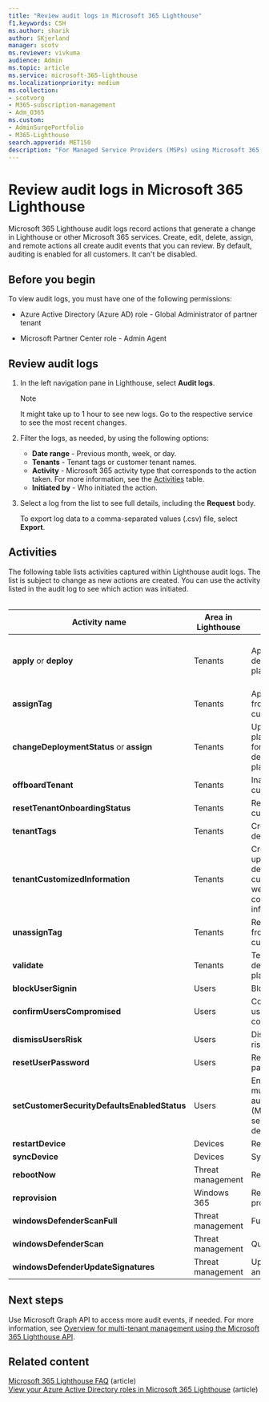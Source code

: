 ```yaml
---
title: "Review audit logs in Microsoft 365 Lighthouse"
f1.keywords: CSH
ms.author: sharik
author: SKjerland
manager: scotv
ms.reviewer: vivkuma
audience: Admin
ms.topic: article
ms.service: microsoft-365-lighthouse
ms.localizationpriority: medium
ms.collection:
- scotvorg
- M365-subscription-management
- Adm_O365
ms.custom:
- AdminSurgePortfolio
- M365-Lighthouse                         
search.appverid: MET150
description: "For Managed Service Providers (MSPs) using Microsoft 365 Lighthouse, learn how to review audit logs."
---
```


# Review audit logs in Microsoft 365 Lighthouse

Microsoft 365 Lighthouse audit logs record actions that generate a change in Lighthouse or other Microsoft 365 services. Create, edit, delete, assign, and remote actions all create audit events that you can review. By default, auditing is enabled for all customers. It can't be disabled.

## Before you begin

To view audit logs, you must have one of the following permissions:

- Azure Active Directory (Azure AD) role - Global Administrator of partner tenant

- Microsoft Partner Center role - Admin Agent

## Review audit logs

1. In the left navigation pane in Lighthouse, select **Audit logs**.

    > [!NOTE]
    > It might take up to 1 hour to see new logs. Go to the respective service to see the most recent changes.

2. Filter the logs, as needed, by using the following options:

    - **Date range** - Previous month, week, or day.
    - **Tenants** - Tenant tags or customer tenant names.
    - **Activity** - Microsoft 365 activity type that corresponds to the action taken. For more information, see the [Activities](#activities) table.
    - **Initiated by** -  Who initiated the action.

3. Select a log from the list to see full details, including the **Request** body.

    To export log data to a comma-separated values (.csv) file, select **Export**.

## Activities

The following table lists activities captured within Lighthouse audit logs. The list is subject to change as new actions are created. You can use the activity listed in the audit log to see which action was initiated.<br><br>

| Activity name | Area in Lighthouse | Action initiated | Service impacted |
|--|--|--|--|
| **apply** or **deploy** | Tenants | Apply a deployment plan | Azure AD, Microsoft Endpoint Manager (MEM) |
| **assignTag** | Tenants | Apply a tag from a customer | Lighthouse |
| **changeDeploymentStatus** or **assign** | Tenants | Update action plan status for deployment plan | Lighthouse |
| **offboardTenant** | Tenants | Inactivate a customer | Lighthouse |
| **resetTenantOnboardingStatus** | Tenants | Reactive a customer | Lighthouse |
| **tenantTags** | Tenants | Create or delete a tag | Lighthouse |
| **tenantCustomizedInformation** | Tenants | Create, update, or delete a customer website or contact information | Lighthouse |
| **unassignTag** | Tenants | Remove a tag from a customer | Lighthouse |
| **validate** | Tenants | Test a deployment plan | Azure AD |
| **blockUserSignin** | Users | Block sign-in | Azure AD |
| **confirmUsersCompromised** | Users | Confirm a user is compromised | Azure AD |
| **dismissUsersRisk** | Users | Dismiss user risk | Azure AD |
| **resetUserPassword** | Users | Reset password | Azure AD |
| **setCustomerSecurityDefaultsEnabledStatus** | Users | Enable multifactor authentication (MFA) with security defaults | Azure AD |
| **restartDevice** | Devices | Restart | MEM |
| **syncDevice** | Devices | Sync | MEM |
| **rebootNow** | Threat management | Reboot | MEM |
| **reprovision** | Windows 365 | Retry provisioning | Windows 365 |
| **windowsDefenderScanFull** | Threat management | Full scan | MEM |
| **windowsDefenderScan** | Threat management | Quick scan | MEM |
| **windowsDefenderUpdateSignatures** | Threat management | Update antivirus | MEM |

## Next steps

Use Microsoft Graph API to access more audit events, if needed. For more information, see [Overview for multi-tenant management using the Microsoft 365 Lighthouse API](/graph/managedtenants-concept-overview).

## Related content

[Microsoft 365 Lighthouse FAQ](m365-lighthouse-faq.yml) (article)\
[View your Azure Active Directory roles in Microsoft 365 Lighthouse](m365-lighthouse-view-your-roles.md) (article)